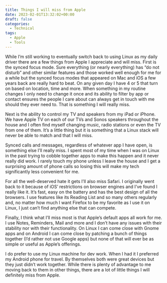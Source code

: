 ```yaml
---
title: Things I will miss from Apple
date: 2023-02-01T13:32:02+00:00
draft: false
categories:
  - Technical
tags:
  - Apple
  - Tools
---
```


While I’m still working to eventually switch back to using Linux as my daily driver there are a few things from Apple I appreciate and will miss.
First is the synced focus mode. Sure everything (or nearly everything) has “do not disturb” and other similar features and those worked well enough for me for a while but the synced focus modes that appeared on Mac and iOS a few years back are really hard to beat. On any given day I have 4 or 5 that turn on based on location, time and more. When something in my routine changes I only need to change it once and its ability to filter by app or contact ensures the people I care about can always get in touch with me should they ever need to. That is something I will really miss.

Next is the ability to control my TV and speakers from my iPad or iPhone. We have Apple TV on each of our TVs and Sonos speakers throughout the house and I often find myself changing music, radio stations or even the TV from one of them. It’s a little thing but it is something that a Linux stack will never be able to match and that I will miss.

Synced calls and messages, regardless of whatever app I have open, is something else I’ll really miss. I spent most of my time when I was on Linux in the past trying to cobble together apps to make this happen and it never really did work. I rarely touch my phone unless I leave the house and I get a surprising amount of phone calls so losing this will make my tech significantly less convenient for me.

For all the well-deserved hate it gets I’ll also miss Safari. I originally went back to it because of iOS’ restrictions on browser engines and I’ve found I really like it. It’s fast, easy on the battery and has the best design of all the browsers. I use features like its Reading List and so many others regularly and, no matter how much I want Firefox to be my favorite as I use it on Linux, I just can’t find anything else that can compete.

Finally, I think what I’ll miss most is that Apple’s default apps all work for me. I use Notes, Reminders, Mail and more and I don’t have any issues with their stability nor with their functionality. On Linux I can come close with Gnome apps and on Android I can come close by patching a bunch of things together (I’d rather not use Google apps) but none of that will ever be as simple or useful as Apple’s offerings.

I do prefer to use my Linux machine for dev work. When I had it I preferred my Android phone for travel. By themselves both were great devices but they just didn’t work together. While there is plenty of advantage to me moving back to them in other things, there are a lot of little things I will definitely miss from Apple.
